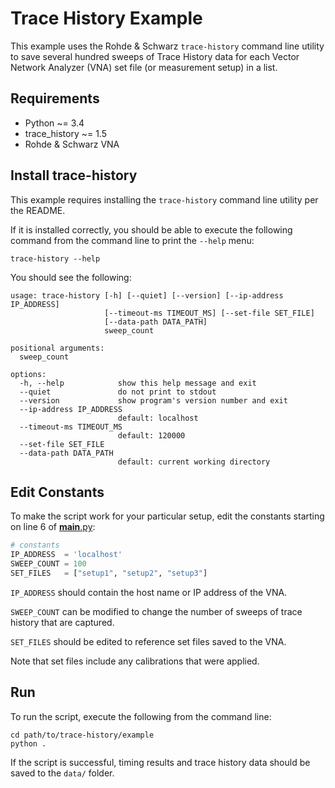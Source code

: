 # Trace History Example

This example uses the Rohde & Schwarz `trace-history` command line utility to save several hundred sweeps of Trace History data for each Vector Network Analyzer (VNA) set file (or measurement setup) in a list.

## Requirements

-   Python        ~= 3.4
-   trace_history ~= 1.5
-   Rohde & Schwarz VNA

## Install trace-history

This example requires installing the `trace-history` command line utility per the README.

If it is installed correctly, you should be able to execute the following command from the command line to print the `--help` menu:

`trace-history --help`

You should see the following:

```comment
usage: trace-history [-h] [--quiet] [--version] [--ip-address IP_ADDRESS]
                     [--timeout-ms TIMEOUT_MS] [--set-file SET_FILE]
                     [--data-path DATA_PATH]
                     sweep_count

positional arguments:
  sweep_count

options:
  -h, --help            show this help message and exit
  --quiet               do not print to stdout
  --version             show program's version number and exit
  --ip-address IP_ADDRESS
                        default: localhost
  --timeout-ms TIMEOUT_MS
                        default: 120000
  --set-file SET_FILE
  --data-path DATA_PATH
                        default: current working directory
```

## Edit Constants

To make the script work for your particular setup, edit the constants starting on line 6 of [__main__.py](./__main__.py):

```python
# constants
IP_ADDRESS  = 'localhost'
SWEEP_COUNT = 100
SET_FILES   = ["setup1", "setup2", "setup3"]
```

`IP_ADDRESS` should contain the host name or IP address of the VNA.

`SWEEP_COUNT` can be modified to change the number of sweeps of trace history that are captured.

`SET_FILES` should be edited to reference set files saved to the VNA.

Note that set files include any calibrations that were applied.

## Run

To run the script, execute the following from the command line:

```shell
cd path/to/trace-history/example
python .
```

If the script is successful, timing results and trace history data should be saved to the `data/` folder.
